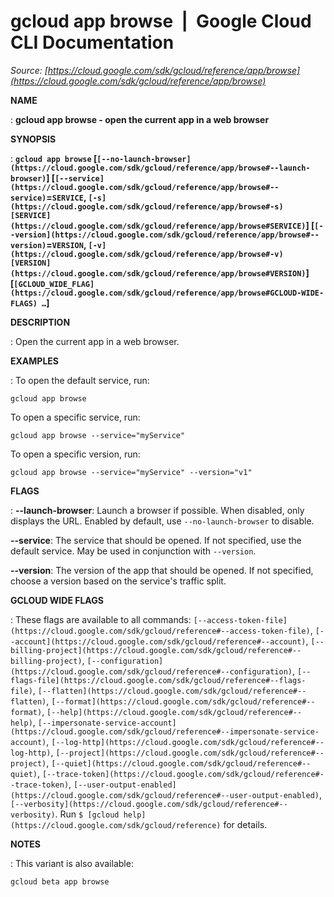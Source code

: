 # gcloud app browse  |  Google Cloud CLI Documentation

*Source: [https://cloud.google.com/sdk/gcloud/reference/app/browse](https://cloud.google.com/sdk/gcloud/reference/app/browse)*

**NAME**

: **gcloud app browse - open the current app in a web browser**

**SYNOPSIS**

: **`gcloud app browse` [`[--no-launch-browser](https://cloud.google.com/sdk/gcloud/reference/app/browse#--launch-browser)`] [`[--service](https://cloud.google.com/sdk/gcloud/reference/app/browse#--service)`=`SERVICE`, `[-s](https://cloud.google.com/sdk/gcloud/reference/app/browse#-s)` `[SERVICE](https://cloud.google.com/sdk/gcloud/reference/app/browse#SERVICE)`] [`[--version](https://cloud.google.com/sdk/gcloud/reference/app/browse#--version)`=`VERSION`, `[-v](https://cloud.google.com/sdk/gcloud/reference/app/browse#-v)` `[VERSION](https://cloud.google.com/sdk/gcloud/reference/app/browse#VERSION)`] [`[GCLOUD_WIDE_FLAG](https://cloud.google.com/sdk/gcloud/reference/app/browse#GCLOUD-WIDE-FLAGS) …`]**

**DESCRIPTION**

: Open the current app in a web browser.

**EXAMPLES**

: To open the default service, run:

```
gcloud app browse
```

To open a specific service, run:

```
gcloud app browse --service="myService"
```

To open a specific version, run:

```
gcloud app browse --service="myService" --version="v1"
```

**FLAGS**

: **--launch-browser**:
Launch a browser if possible. When disabled, only displays the URL. Enabled by
default, use `--no-launch-browser` to disable.

**--service**:
The service that should be opened. If not specified, use the default service.
May be used in conjunction with `--version`.

**--version**:
The version of the app that should be opened. If not specified, choose a version
based on the service's traffic split.

**GCLOUD WIDE FLAGS**

: These flags are available to all commands: `[--access-token-file](https://cloud.google.com/sdk/gcloud/reference#--access-token-file)`,
`[--account](https://cloud.google.com/sdk/gcloud/reference#--account)`, `[--billing-project](https://cloud.google.com/sdk/gcloud/reference#--billing-project)`,
`[--configuration](https://cloud.google.com/sdk/gcloud/reference#--configuration)`,
`[--flags-file](https://cloud.google.com/sdk/gcloud/reference#--flags-file)`,
`[--flatten](https://cloud.google.com/sdk/gcloud/reference#--flatten)`, `[--format](https://cloud.google.com/sdk/gcloud/reference#--format)`, `[--help](https://cloud.google.com/sdk/gcloud/reference#--help)`, `[--impersonate-service-account](https://cloud.google.com/sdk/gcloud/reference#--impersonate-service-account)`,
`[--log-http](https://cloud.google.com/sdk/gcloud/reference#--log-http)`,
`[--project](https://cloud.google.com/sdk/gcloud/reference#--project)`, `[--quiet](https://cloud.google.com/sdk/gcloud/reference#--quiet)`, `[--trace-token](https://cloud.google.com/sdk/gcloud/reference#--trace-token)`, `[--user-output-enabled](https://cloud.google.com/sdk/gcloud/reference#--user-output-enabled)`,
`[--verbosity](https://cloud.google.com/sdk/gcloud/reference#--verbosity)`.
Run `$ [gcloud help](https://cloud.google.com/sdk/gcloud/reference)` for details.

**NOTES**

: This variant is also available:

```
gcloud beta app browse
```